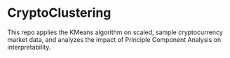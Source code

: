 # CryptoClustering

This repo applies the KMeans algorithm on scaled, sample cryptocurrency market data, and analyzes the impact of Principle Component Analysis on interpretability.
